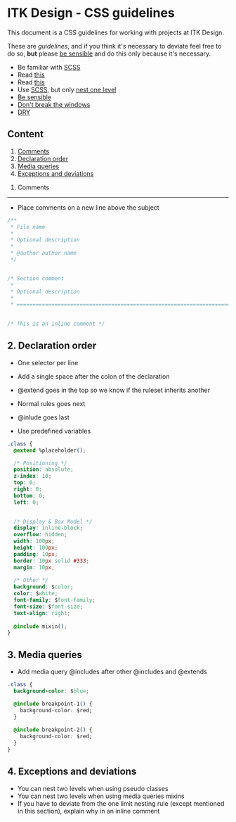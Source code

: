 ITK Design - CSS guidelines
==========

This document is a CSS guidelines for working with projects at ITK Design.

These are *guidelines*, and if you think it's necessary to deviate feel free to do so, **but** please [be sensible](http://csswizardry.com/2010/08/semantics-and-sensibility/) and do this only because it's necessary.


* Be familiar with [SCSS](http://sass-lang.com/)
* Read [this](http://www.jakobloekkemadsen.com/2013/07/css-abstractions-done-right/)
* Read [this](http://www.jakobloekkemadsen.com/2012/09/tdcss-js/)
* Use [SCSS](http://sass-lang.com), but only [nest one level](#exceptions-and-deviations)
* [Be sensible](http://csswizardry.com/2010/08/semantics-and-sensibility/)
* [Don't break the windows](http://www.rtuin.nl/2012/08/software-development-and-the-broken-windows-theory/)
* [DRY](http://en.wikipedia.org/wiki/Don%27t_repeat_yourself)

Content
----------

1. [Comments](#comments)
2. [Declaration order](#declaration-order)
3. [Media queries](#media-queries)
4. [Exceptions and deviations](#exceptions-and-deviations)

<a name="comments"></a>
1. Comments
----------

* Place comments on a new line above the subject

```css
/**
 * File name
 *
 * Optional description
 *
 * @author author name
 */ 


/* Section comment
 *
 * Optional description
 *
 * ========================================================================== */
   

/* This is an inline comment */
```

<a name="declaration-order"></a>
2. Declaration order
----------

* One selector per line
* Add a single space after the colon of the declaration
* @extend goes in the top so we know if the ruleset inherits another
* Normal rules goes next
* @inlude goes last

* Use predefined variables

```css
.class {
  @extend %placeholder();

  /* Positioning */
  position: absolute;
  z-index: 10;
  top: 0;
  right: 0;
  bottom: 0;
  left: 0;  
  

  /* Display & Box Model */
  display: inline-block;
  overflow: hidden;
  width: 100px;
  height: 100px;
  padding: 10px;
  border: 10px solid #333;
  margin: 10px;
  
  /* Other */
  background: $color;
  color: $white;
  font-family: $font-family;
  font-size: $font-size;
  text-align: right;
  
  @include mixin();
}
```

<a name="media-queries"></a>
3. Media queries
----------

* Add media query @includes after other @includes and @extends

```css
.class {  
  background-color: $blue;

  @include breakpoint-1() {
  	background-color: $red;
  }
  
  @include breakpoint-2() {
  	background-color: $red;
  }
}
```

<a name="exceptions-and-deviations"></a>
4. Exceptions and deviations
----------

* You can nest two levels when using pseudo classes
* You can nest two levels when using media queries mixins
* If you have to deviate from the one limit nesting rule (except mentioned in this section), explain why in an inline comment